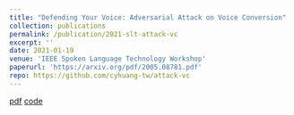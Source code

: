 ```yaml
---
title: "Defending Your Voice: Adversarial Attack on Voice Conversion"
collection: publications
permalink: /publication/2021-slt-attack-vc
excerpt: ''
date: 2021-01-19
venue: 'IEEE Spoken Language Technology Workshop'
paperurl: 'https://arxiv.org/pdf/2005.08781.pdf'
repo: https://github.com/cyhuang-tw/attack-vc
---
```


[pdf](https://arxiv.org/pdf/2005.08781.pdf)
[code](https://github.com/cyhuang-tw/attack-vc)

